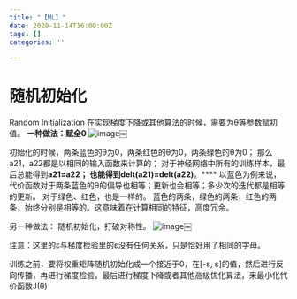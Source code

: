 ```yaml
---
title: "【ML】"
date: 2020-11-14T16:00:00Z
tags: []
categories: ''

---
```

# 随机初始化
Random Initialization
在实现梯度下降或其他算法的时候，需要为θ等参数赋初值。
**一种做法：赋全0**
![image](https://cdn.sparkling.land/christy/images/D4F38C6D-FDEA-4E15-B3E5-48525B8895A5.jpg)￼

初始化的时候，两条蓝色的θ为0，两条红色的θ为0，两条绿色的θ为0；
那么a21，a22都是以相同的输入函数来计算的；
对于神经网络中所有的训练样本，最后总能得到**a21=a22；
**也能得到**delt(a21)=delt(a22)**。****
以蓝色为例来说，代价函数对于两条蓝色的θ的偏导也相等；更新也会相等；多少次的迭代都是相等的更新。
对于绿色、红色，也是一样的。
蓝色的两条，绿色的两条，红色的两条，始终分别是相等的。这意味着在计算相同的特征，高度冗余。





另一种做法：
随机初始化，打破对称性。
![image](https://cdn.sparkling.land/christy/images/2403E2CF-F43A-49FF-BA6D-B2EAF6D4FAF6.jpg)￼

注意：这里的ε与梯度检验里的ε没有任何关系，只是恰好用了相同的字母。

训练之前，要将权重矩阵随机初始化成一个接近于0，在[-ε, ε]的值，然后进行反向传播，再进行梯度检验，最后进行梯度下降或者其他高级优化算法，来最小化代价函数J(θ)